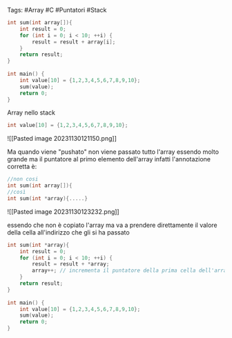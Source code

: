 Tags: #Array #C #Puntatori #Stack 

```c
int sum(int array[]){
    int result = 0;  
    for (int i = 0; i < 10; ++i) {  
        result = result + array[i];  
    }  
    return result;  
}  
  
int main() {  
    int value[10] = {1,2,3,4,5,6,7,8,9,10};  
    sum(value);  
    return 0;  
}
```
Array nello stack
```c
int value[10] = {1,2,3,4,5,6,7,8,9,10};
```
![[Pasted image 20231130121150.png]]

Ma quando viene "pushato" non viene passato tutto l'array essendo molto grande ma il puntatore al primo elemento dell'array 
infatti l'annotazione corretta è:
```c
//non cosi 
int sum(int array[]){ 
//così
int sum(int *array){.....}
```
![[Pasted image 20231130123232.png]]

essendo che non è copiato l'array ma va a prendere direttamente il valore della cella all'indirizzo che gli si ha passato
```c
int sum(int *array){  
    int result = 0;  
    for (int i = 0; i < 10; ++i) {  
        result = result + *array;  
        array++; // incrementa il puntatore della prima cella dell'array quindi va a prendere la cella dopo la prima cella dell'array etc...  
    }  
    return result;  
}  
  
int main() {  
    int value[10] = {1,2,3,4,5,6,7,8,9,10};  
    sum(value);  
    return 0;  
}
```
